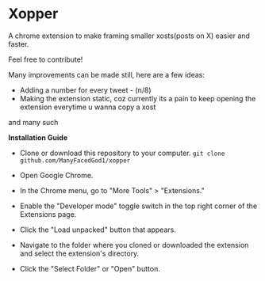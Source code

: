 # Xopper

A chrome extension to make framing smaller xosts(posts on X) easier and faster.

Feel free to contribute!

Many improvements can be made still, here are a few ideas:

+ Adding a number for every tweet - (n/8)
+ Making the extension static, coz currently its a pain to keep opening the extension everytime u wanna copy a xost

and many such

**Installation Guide**

- Clone or download this repository to your computer.
      `git clone github.com/ManyFacedGod1/xopper`      

- Open Google Chrome.

- In the Chrome menu, go to "More Tools" > "Extensions."

- Enable the "Developer mode" toggle switch in the top right corner of the Extensions page.

- Click the "Load unpacked" button that appears.

- Navigate to the folder where you cloned or downloaded the extension and select the extension's directory.

- Click the "Select Folder" or "Open" button.
